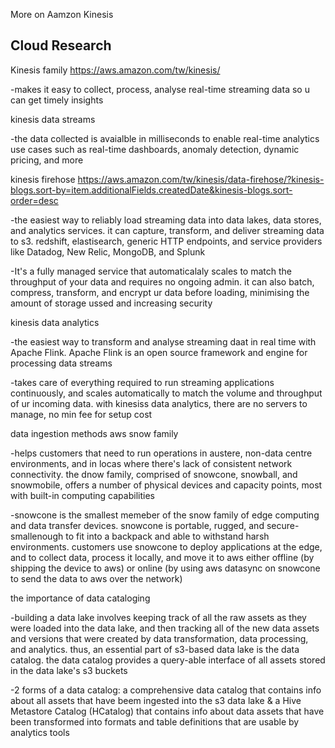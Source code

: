 More on Aamzon Kinesis 


## Cloud Research

Kinesis family https://aws.amazon.com/tw/kinesis/

-makes it easy to collect, process, analyse real-time streaming data so u can get timely insights 

kinesis data streams 

-the data collected is avaialble in milliseconds to enable real-time analytics use cases such as real-time dashboards, anomaly detection, dynamic pricing, and more 

kinesis firehose https://aws.amazon.com/tw/kinesis/data-firehose/?kinesis-blogs.sort-by=item.additionalFields.createdDate&kinesis-blogs.sort-order=desc

-the easiest way to reliably load streaming data into data lakes, data stores, and analytics services. it can capture, transform, and deliver streaming data to s3. redshift, elastisearch, generic HTTP endpoints, and service providers like Datadog, New Relic, MongoDB, and Splunk

-It's a fully managed service that automaticalaly scales to match the throughput of your data and requires no ongoing admin. it can also batch, compress, transform, and encrypt ur data before loading, minimising the amount of storage ussed and increasing security

kinesis data analytics 

-the easiest way to transform and analyse streaming daat in real time with Apache Flink. Apache Flink is an open source framework and engine for processing data streams 

-takes care of everything required to run streaming applications continuously, and scales automatically to match the volume and throughput of ur incoming data. with kinesiss data analytics, there are no servers to manage, no min fee for setup cost

data ingestion methods 
aws snow family 

-helps customers that need to run operations in austere, non-data centre environments, and in locas where there's lack of consistent network connectivity. the dnow family, comprised of snowcone, snowball, and snowmobile, offers a number of physical devices and capacity points, most with built-in computing capabilities

-snowcone is the smallest memeber of the snow family of edge computing and data transfer devices. snowcone is portable, rugged, and secure-smallenough to fit into a backpack and able to withstand harsh environments. customers use snowcone to deploy applications at the edge, and to collect data, process it locally, and move it to aws either offline (by shipping the device to aws) or online (by using aws datasync on snowcone to send the data to aws over the network)

the importance of data cataloging 

-building a data lake involves keeping track of all the raw assets as they were loaded into the data lake, and then tracking all of the new data assets and versions that were created by data transformation, data processing, and analytics. thus, an essential part of s3-based data lake is the data catalog. the data catalog provides a query-able interface of all assets stored in the data lake's s3 buckets 

-2 forms of a data catalog: a comprehensive data catalog that contains info about all assets that have beem ingested into the s3 data lake & a Hive Metastore Catalog (HCatalog) that contains info about data assets that have been transformed into formats and table definitions that are usable by analytics tools




